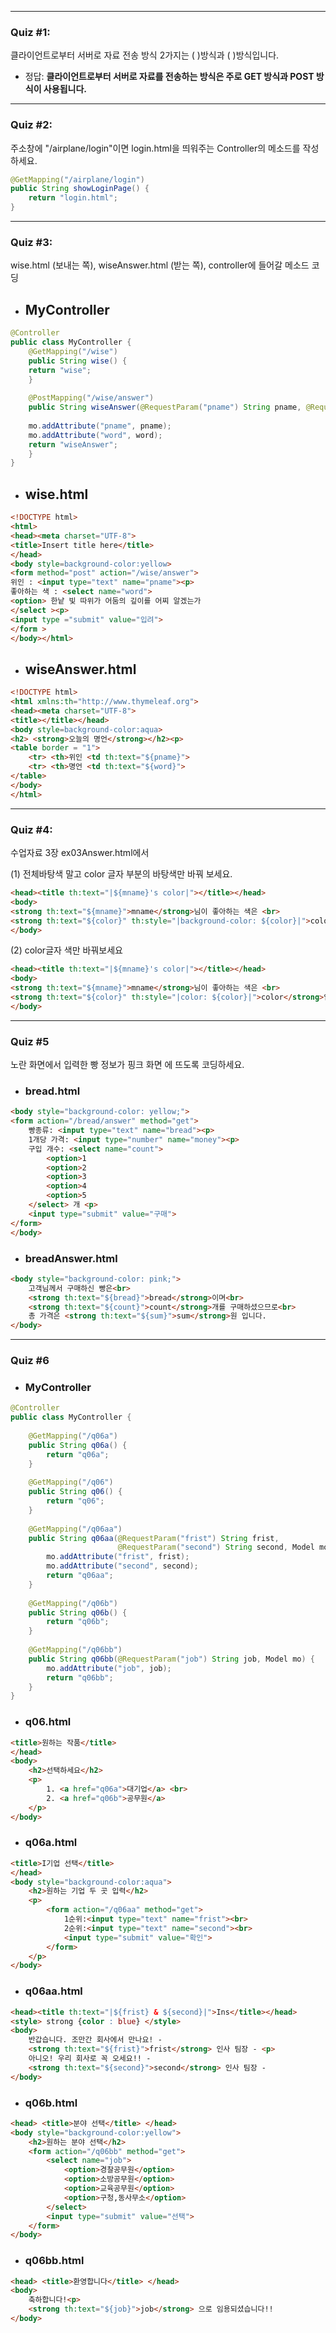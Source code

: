 
---

### Quiz #1:
클라이언트로부터 서버로 자료 전송 방식 2가지는 ( )방식과 ( )방식입니다.

- 정답:
**클라이언트로부터 서버로 자료를 전송하는 방식은 주로 GET 방식과 POST 방식이 사용됩니다.**

---

### Quiz #2:
주소창에 "/airplane/login"이면 login.html을 띄워주는 Controller의 메소드를 작성하세요.

```java
@GetMapping("/airplane/login")
public String showLoginPage() {
    return "login.html";
}
```

---
### Quiz #3:
wise.html (보내는 쪽), wiseAnswer.html (받는 쪽), controller에 들어갈 메소드 코딩

- ## MyController

```java
@Controller
public class MyController {
	@GetMapping("/wise")
	public String wise() {
	return "wise";
	}
	
	@PostMapping("/wise/answer")
	public String wiseAnswer(@RequestParam("pname") String pname, @RequestParam("word") String word, Model mo) {
	
	mo.addAttribute("pname", pname);
	mo.addAttribute("word", word);
	return "wiseAnswer";
	}
}
```

- ## wise.html

```html
<!DOCTYPE html>
<html>
<head><meta charset="UTF-8">
<title>Insert title here</title>
</head>
<body style=background-color:yellow>
<form method="post" action="/wise/answer">
위인 : <input type="text" name="pname"><p>
좋아하는 색 : <select name="word">
<option> 한낱 빛 따위가 어둠의 깊이를 어찌 알겠는가
</select ><p>
<input type ="submit" value="입려">
</form >
</body></html>
```

- ## wiseAnswer.html

```html
<!DOCTYPE html>
<html xmlns:th="http://www.thymeleaf.org">
<head><meta charset="UTF-8">
<title></title></head>
<body style=background-color:aqua>
<h2> <strong>오늘의 명언</strong></h2><p>
<table border = "1">
	<tr> <th>위인 <td th:text="${pname}">
	<tr> <th>명언 <td th:text="${word}">
</table>
</body>
</html>
```

---

### Quiz #4:
수업자료 3장 ex03Answer.html에서 

(1) 전체바탕색 말고 color 글자 부분의 바탕색만 바꿔 보세요.

```html
<head><title th:text="|${mname}'s color|"></title></head>
<body>
<strong th:text="${mname}">mname</strong>님이 좋아하는 색은 <br>
<strong th:text="${color}" th:style="|background-color: ${color}|">color</strong>입니다.
</body>
```

(2) color글자 색만 바꿔보세요

```html
<head><title th:text="|${mname}'s color|"></title></head>
<body>
<strong th:text="${mname}">mname</strong>님이 좋아하는 색은 <br>
<strong th:text="${color}" th:style="|color: ${color}|">color</strong>입니다.
</body>
```

---

### Quiz #5 
노란 화면에서 입력한 빵 정보가 핑크 화면 에 뜨도록 코딩하세요.

- ### bread.html

```html
<body style="background-color: yellow;">
<form action="/bread/answer" method="get">
    빵종류: <input type="text" name="bread"><p>
    1개당 가격: <input type="number" name="money"><p>
    구입 개수: <select name="count">
        <option>1
        <option>2
        <option>3
        <option>4
        <option>5
    </select> 개 <p>
    <input type="submit" value="구매">
</form>
</body>
```

- ### breadAnswer.html

```html
<body style="background-color: pink;">
    고객님께서 구매하신 빵은<br>
    <strong th:text="${bread}">bread</strong>이며<br>
    <strong th:text="${count}">count</strong>개를 구매하셨으므로<br>
    총 가격은 <strong th:text="${sum}">sum</strong>원 입니다.
</body>
```

---

### Quiz #6

- ### MyController

```java
@Controller
public class MyController {
   
    @GetMapping("/q06a")
    public String q06a() {
        return "q06a";
    }
    
    @GetMapping("/q06")
    public String q06() {
        return "q06";
    }
    
    @GetMapping("/q06aa")
    public String q06aa(@RequestParam("frist") String frist,
                        @RequestParam("second") String second, Model mo) {
        mo.addAttribute("frist", frist);
        mo.addAttribute("second", second);
        return "q06aa";
    }
    
    @GetMapping("/q06b")
    public String q06b() {
        return "q06b";
    }
    
    @GetMapping("/q06bb")
    public String q06bb(@RequestParam("job") String job, Model mo) {
        mo.addAttribute("job", job);
        return "q06bb";
    }
}
```

- ### q06.html

```html
<title>원하는 작품</title>
</head>
<body>
    <h2>선택하세요</h2>
    <p>
        1. <a href="q06a">대기업</a> <br>
        2. <a href="q06b">공무원</a>
    </p>
</body>
```

- ### q06a.html

```html
<title>I기업 선택</title>
</head>
<body style="background-color:aqua">
    <h2>원하는 기업 두 곳 입력</h2>
    <p>
        <form action="/q06aa" method="get">
            1순위:<input type="text" name="frist"><br>
            2순위:<input type="text" name="second"><br>
            <input type="submit" value="확인">
        </form>
    </p>
</body>
```

- ### q06aa.html

```html
<head><title th:text="|${frist} & ${second}|">Ins</title></head>
<style> strong {color : blue} </style>
<body>
    반갑습니다. 조만간 회사에서 만나요! - 
    <strong th:text="${frist}">frist</strong> 인사 팀장 - <p>
    아니오! 우리 회사로 꼭 오세요!! - 
    <strong th:text="${second}">second</strong> 인사 팀장 -
</body>
```

- ### q06b.html

```html
<head> <title>분야 선택</title> </head>
<body style="background-color:yellow">
    <h2>원하는 분야 선택</h2>
    <form action="/q06bb" method="get">
        <select name="job">
            <option>경찰공무원</option>
            <option>소방공무원</option>
            <option>교육공무원</option>
            <option>구청,동사무소</option>
        </select>
        <input type="submit" value="선택">
    </form>
</body>
```

- ### q06bb.html

```html
<head> <title>환영합니다</title> </head>
<body>
    축하합니다!<p>
    <strong th:text="${job}">job</strong> 으로 임용되셨습니다!!
</body>
```

